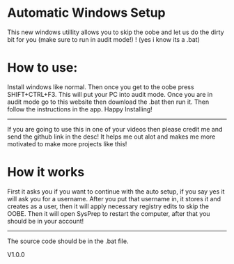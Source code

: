 # Automatic Windows Setup

This new windows utillity allows you to skip the oobe and let us do the dirty bit for you (make sure to run in audit mode!) !
(yes i know its a .bat)

 # How to use:
Install windows like normal. Then once you get to the oobe press SHIFT+CTRL+F3. This will put your PC into audit mode. Once you are in audit mode go to this website then download the .bat then run it. Then follow the instructions in the app. Happy Installing!

-----------------------------------------------------------------------------------------------------------------------------------------------------------------------

If you are going to use this in one of your videos then please credit me and send the github link in the desc! It helps me out alot and makes me more motivated to make more projects like this!

# How it works

First it asks you if you want to continue with the auto setup, if you say yes it will ask you for a username. After you put that username in, it stores it and creates as a user, then it will apply necessary registry edits to skip the OOBE. Then it will open SysPrep to restart the computer, after that you should be in your account!

-----------------------------------------------------------------------------------------------------------------------------------------------------------------------

The source code should be in the .bat file.

V1.0.0

